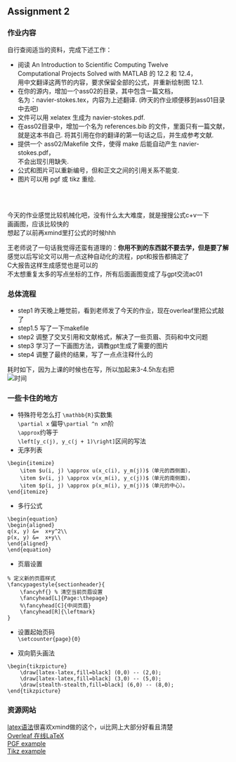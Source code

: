 ## Assignment 2

### 作业内容
自行查阅适当的资料，完成下述工作：</br>
- 阅读 An Introduction to Scientific Computing Twelve</br>
Computational Projects Solved with MATLAB 的 12.2 和 12.4，</br>
用中文翻译这两节的内容，要求保留全部的公式，并重新绘制图 12.1.</br>
- 在你的源内，增加一个ass02的目录，其中包含一篇文档，</br>
名为：navier-stokes.tex，内容为上述翻译. (昨天的作业顺便移到ass01目录中去吧)</br>
- 文件可以用 xelatex 生成为 navier-stokes.pdf.</br>
- 在ass02目录中，增加一个名为 references.bib 的文件，里面只有一篇文献，</br>
就是这本书自己. 将其引用在你的翻译的第一句话之后，并生成参考文献.</br>
- 提供一个 ass02/Makefile 文件，使得 make 后能自动产生 navier-stokes.pdf，</br>
不会出现引用缺失.</br>
- 公式和图片可以重新编号，但和正文之间的引用关系不能变.</br>
- 图片可以用 pgf 或 tikz 重绘.</br>

</br>
</br>


今天的作业感觉比较机械化吧，没有什么太大难度，就是搜搜公式c+v一下</br>
画画图，应该比较快的</br>
想起了以前再xmind里打公式的时候hhh</br>

王老师说了一句话我觉得还蛮有道理的：**你用不到的东西就不要去学，但是要了解**</br>
感觉以后写论文可以用一点这种自动化的流程，ppt和报告都搞定了</br>
C大报告这样生成感觉也是可以的</br>
不太想重复太多的写点坐标的工作，所有后面画图变成了与gpt交流ac01</br>


### 总体流程
- step1 昨天晚上睡觉前，看到老师发了今天的作业，现在overleaf里把公式敲了</br>
- step1.5 写了一下makefile</br>
- step2 调整了交叉引用和文献格式，解决了一些页眉、页码和中文问题</br>
- step3 学习了一下画图方法，调教gpt生成了需要的图片</br>
- step4 调整了最终的结果，写了一点点注释什么的</br>

耗时如下，因为上课的时候也在写，所以加起来3-4.5h左右把</br>
![时间](https://gitee.com/philfan/my-images/raw/master/20230704130237.png)


### 一些卡住的地方

- 特殊符号怎么打
`\mathbb{R}`实数集</br>
`\partial x` 偏导`\partial ^n x`n阶</br>
` \approx `约等于</br>
`\left[y_c(j), y_c(j + 1)\right]`区间的写法</br>
- 无序列表</br>
```
\begin{itemize}
    \item $u(i, j) \approx u(x_c(i), y_m(j))$（单元的西侧面），
    \item $v(i, j) \approx v(x_m(i), y_c(j))$（单元的南侧面），
    \item $p(i, j) \approx p(x_m(i), y_m(j))$（单元的中心）。
\end{itemize}
```

- 多行公式</br>
```
\begin{equation}
\begin{aligned}
q(x, y) &=  x+y^2\\
p(x, y) &=  x+y\\
\end{aligned}
\end{equation}
```
- 页眉设置</br>
```
% 定义新的页眉样式
\fancypagestyle{sectionheader}{
    \fancyhf{} % 清空当前页眉设置
	\fancyhead[L]{Page:\thepage}
	%\fancyhead[C]{中间页眉}
	\fancyhead[R]{\leftmark}
}
```
- 设置起始页码</br>
`\setcounter{page}{0}`

- 双向箭头画法</br>

```
\begin{tikzpicture}
    \draw[latex-latex,fill=black] (0,0) -- (2,0);
    \draw[latex-latex,fill=black] (3,0) -- (5,0);
    \draw[stealth-stealth,fill=black] (6,0) -- (8,0);
\end{tikzpicture}
```
### 资源网站
[latex语法](https://xmind.cn/faq/question/equation/)很喜欢xmind做的这个，ui比网上大部分好看且清楚</br>
[Overleaf 在线LaTeX](https://cn.overleaf.com/project)</br>
[PGF example](https://pgfplots.net/)</br>
[Tikz example](https://texample.net/tikz/examples/all/)</br>
